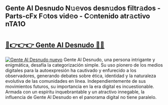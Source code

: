 ## Gente Al Desnudo N𝚞𝚎vos desn𝚞dos filtr𝚊dos - Parts-cFx F𝚘tos vid𝚎o - C𝚘ntenido atr𝚊ctivo nTA1O

# <h2><a href="http://mb0cq8.tromn.icu/?c=Gente+Al+Desnudo">🔗👉👉👉 Gente Al Desnudo 🔗🔗</a></h2>

[![Gente Al Desnudo nuevo](https://i.imgur.com/pEAQMta.gif)](http://mb0cq8.tromn.icu/?c=Gente+Al+Desnudo)
Gente Al Desnudo, una persona intrigante y enigmática, desafía la categorización simple. Su uso pionero de los medios digitales para la autoexpresión ha cautivado y enfurecido a los observadores, generando debates sobre ética, identidad y la naturaleza evolutiva de las comunidades en línea. Independientemente de sus movimientos futuros, su importancia en la era digital es incuestionable. Armada con un espíritu inquebrantable y un atractivo innegable, la influencia de Gente Al Desnudo en el panorama digital no tiene paralelo.
